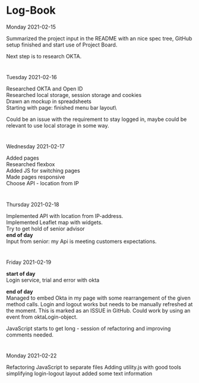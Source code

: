 # Log-Book

Monday 2021-02-15

Summarized the project input in the README with an nice spec tree, GitHub setup finished and start use of Project Board.

Next step is to research OKTA.
#
Tuesday 2021-02-16

Researched OKTA and Open ID\
Researched local storage, session storage and cookies\
Drawn an mockup in spreadsheets\
Starting with page: finished menu bar layout\

Could be an issue with the requirement to stay logged in, maybe could be relevant to use local storage in some way.
#
Wednesday 2021-02-17

Added pages\
Researched flexbox\
Added JS for switching pages\
Made pages responsive\
Choose API - location from IP
#
Thursday 2021-02-18

Implemented API with location from IP-address.\
Implemented Leaflet map with widgets.\
Try to get hold of senior advisor\
**end of day**\
Input from senior: my Api is meeting customers expectations.
#
Friday 2021-02-19

**start of day**\
Login service,
trial and error with okta

**end of day**\
Managed to embed Okta in my page with some rearrangement of the given method calls. Login and logout works but needs to be manually refreshed at the moment. This is marked as an ISSUE in GitHub. Could work by using an event from oktaLogin-object.

JavaScript starts to get long - session of refactoring and improving comments needed.
#
Monday 2021-02-22

Refactoring JavaScript to separate files
Adding utility.js with good tools
simplifying login-logout layout
added some text information